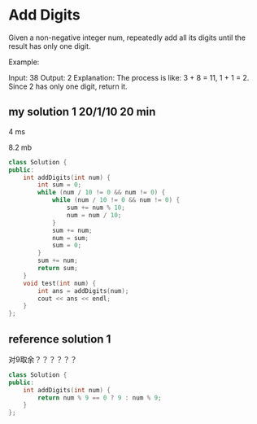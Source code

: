 # Add Digits

Given a non-negative integer num, repeatedly add all its digits until the result has only one digit.

Example:

Input: 38
Output: 2 
Explanation: The process is like: 3 + 8 = 11, 1 + 1 = 2. 
             Since 2 has only one digit, return it.


## my solution 1 20/1/10 20 min

4 ms

8.2 mb

```c++
class Solution {
public:
    int addDigits(int num) {
        int sum = 0;
        while (num / 10 != 0 && num != 0) {
            while (num / 10 != 0 && num != 0) {
                sum += num % 10;
                num = num / 10;
            }
            sum += num;
            num = sum;
            sum = 0;
        }
        sum += num;
        return sum;
    }
    void test(int num) {
        int ans = addDigits(num);
        cout << ans << endl;
    }
};
```

## reference solution 1

对9取余？？？？？？

```c++
class Solution {
public:
    int addDigits(int num) {
        return num % 9 == 0 ? 9 : num % 9;
    }
};
```